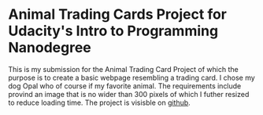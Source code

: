# Animal Trading Cards Project for Udacity's Intro to Programming Nanodegree

This is my submission for the Animal Trading Card Project of which the purpose is to create 
a basic webpage resembling a trading card. I chose my dog Opal who of course if my favorite animal. 
The requirements include provind an image that is no wider than 300 pixels of which I futher resized
to reduce loading time. The project is visisble on [github](https://github.com/tbsharkey).